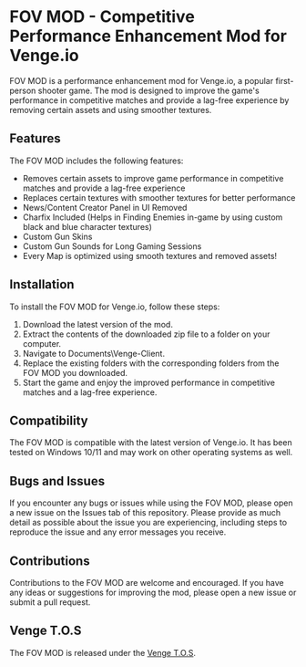 # FOV MOD - Competitive Performance Enhancement Mod for Venge.io

FOV MOD is a performance enhancement mod for Venge.io, a popular first-person shooter game. The mod is designed to improve the game's performance in competitive matches and provide a lag-free experience by removing certain assets and using smoother textures. 

## Features

The FOV MOD includes the following features:

- Removes certain assets to improve game performance in competitive matches and provide a lag-free experience
- Replaces certain textures with smoother textures for better performance
- News/Content Creator Panel in UI Removed
- Charfix Included (Helps in Finding Enemies in-game by using custom black and blue character textures)
- Custom Gun Skins
- Custom Gun Sounds for Long Gaming Sessions
- Every Map is optimized using smooth textures and removed assets! 


## Installation

To install the FOV MOD for Venge.io, follow these steps:

1. Download the latest version of the mod.
2. Extract the contents of the downloaded zip file to a folder on your computer.
3. Navigate to Documents\Venge-Client.
4. Replace the existing folders with the corresponding folders from the FOV MOD you downloaded.
5. Start the game and enjoy the improved performance in competitive matches and a lag-free experience.

## Compatibility

The FOV MOD is compatible with the latest version of Venge.io. It has been tested on Windows 10/11 and may work on other operating systems as well.

## Bugs and Issues

If you encounter any bugs or issues while using the FOV MOD, please open a new issue on the Issues tab of this repository. Please provide as much detail as possible about the issue you are experiencing, including steps to reproduce the issue and any error messages you receive.

## Contributions

Contributions to the FOV MOD are welcome and encouraged. If you have any ideas or suggestions for improving the mod, please open a new issue or submit a pull request.

## Venge T.O.S

The FOV MOD is released under the [Venge T.O.S](https://venge.io/tos.txt). 


